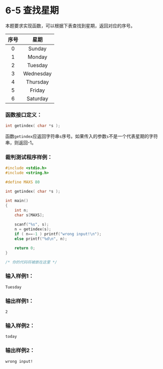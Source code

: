 # 6-5 查找星期

本题要求实现函数，可以根据下表查找到星期，返回对应的序号。

| 序号 | 星期 | 
|:-----: |:--------:| 
| 0 | Sunday    |
| 1 | Monday    |
| 2 | Tuesday   |
| 3 | Wednesday |
| 4 | Thursday  |
| 5 | Friday    |
| 6 | Saturday  |

### 函数接口定义：
```c++
int getindex( char *s );
```
函数`getindex`应返回字符串`s`序号。如果传入的参数`s`不是一个代表星期的字符串，则返回-1。

### 裁判测试程序样例：
```c++
#include <stdio.h>
#include <string.h>

#define MAXS 80

int getindex( char *s );

int main()
{
    int n;
    char s[MAXS];
    
    scanf("%s", s);
    n = getindex(s);
    if ( n==-1 ) printf("wrong input!\n");
    else printf("%d\n", n);

    return 0;
}

/* 你的代码将被嵌在这里 */
```

### 输入样例1：
```in
Tuesday
```

### 输出样例1：
```out
2
```
### 输入样例2：
```
today
```

### 输出样例2：
```
wrong input!
```
